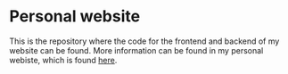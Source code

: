 # Personal website
This is the repository where the code for the frontend and backend of my website can be found. More information can be found in my personal webiste, which is found [here](https://fredver.it/storia-progetto-arduino).
